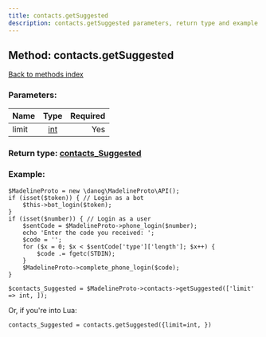 ```yaml
---
title: contacts.getSuggested
description: contacts.getSuggested parameters, return type and example
---
```

## Method: contacts.getSuggested  
[Back to methods index](index.md)


### Parameters:

| Name     |    Type       | Required |
|----------|:-------------:|---------:|
|limit|[int](../types/int.md) | Yes|


### Return type: [contacts\_Suggested](../types/contacts_Suggested.md)

### Example:


```
$MadelineProto = new \danog\MadelineProto\API();
if (isset($token)) { // Login as a bot
    $this->bot_login($token);
}
if (isset($number)) { // Login as a user
    $sentCode = $MadelineProto->phone_login($number);
    echo 'Enter the code you received: ';
    $code = '';
    for ($x = 0; $x < $sentCode['type']['length']; $x++) {
        $code .= fgetc(STDIN);
    }
    $MadelineProto->complete_phone_login($code);
}

$contacts_Suggested = $MadelineProto->contacts->getSuggested(['limit' => int, ]);
```

Or, if you're into Lua:

```
contacts_Suggested = contacts.getSuggested({limit=int, })
```

